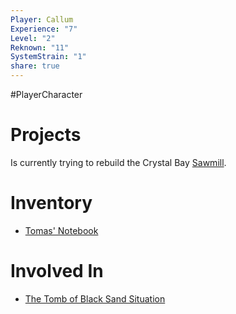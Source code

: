 ```yaml
---
Player: Callum
Experience: "7"
Level: "2"
Reknown: "11"
SystemStrain: "1"
share: true
---
```

#PlayerCharacter
# Projects
Is currently trying to rebuild the Crystal Bay [Sawmill](Sawmill.md).

# Inventory
- [Tomas' Notebook](../Items/Tomas'%20Notebook.md)

# Involved In
- [The Tomb of Black Sand Situation](The%20Tomb%20of%20Black%20Sand%20Situation.md)


